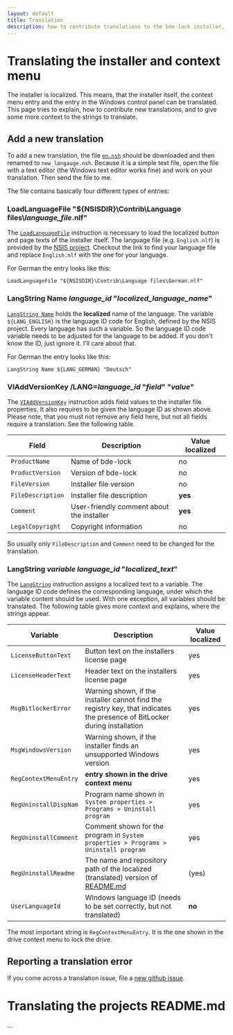 ```yaml
---
layout: default
title: Translation
description: how to contribute translations to the bde-lock installer, which will appear in the context menu, the Windows control panel and the installer itself
---
```


# Translating the installer and context menu

The installer is localized. This means, that the installer itself, the context menu entry and the entry in the Windows control panel can be translated. This page tries to explain, how to contribute new translations, and to give some more context to the strings to translate.

## Add a new translation

To add a new translation, the file [`en.nsh`](https://github.com/dleidert/bde-lock/blob/master/locale/en.nsh) should be downloaded and then renamed to `new_langauge.nsh`. Because it is a simple text file, open the file with a text editor (the Windows text editor works fine) and work on your translation. Then send the file to me.

The file contains basically four different types of entries:

### LoadLanguageFile "${NSISDIR}\Contrib\Language files\\*language\_file*.nlf"

The [`LoadLanguageFile`](https://nsis.sourceforge.io/Reference/LoadLanguageFile) instruction is necessary to load the localized button and page texts of the installer itself. The language file (e.g. `English.nlf`) is provided by the [NSIS project](https://sourceforge.net/p/nsis/code/HEAD/tree/NSIS/trunk/Contrib/Language%20files). Checkout the link to find your language file and replace `English.nlf` with the one for your language.

For German the entry looks like this:

```
LoadLanguageFile "${NSISDIR}\Contrib\Language files\German.nlf"
``` 

### LangString Name *language\_id* "*localized\_language\_name*"

[`LangString Name`](https://nsis.sourceforge.io/Reference/LangString) holds the **localized** name of the language. The variable `${LANG_ENGLISH}` is the language ID code for English, defined by the NSIS project. Every language has such a variable. So the language ID code variable needs to be adjusted for the language to be added. If you don't know the ID, just ignore it. I'll care about that.

For German the entry looks like this:

```
LangString Name ${LANG_GERMAN} "Deutsch"
```

### VIAddVersionKey /LANG=*language\_id* "*field*" "*value*"

The [`VIAddVersionKey`](https://nsis.sourceforge.io/Reference/VIAddVersionKey) instruction adds field values to the installer file properties. It also requires to be given the language ID as shown above. Please note, that you must not remove any field here, but not all fields require a translation. See the following table.

Field | Description | Value localized
------|-------------|----------------
`ProductName` | Name of bde-lock | no
`ProductVersion` | Version of bde-lock | no
`FileVersion` | Installer file version | no
`FileDescription` | Installer file description | **yes**
`Comment` | User-friendly comment about the installer | **yes**
`LegalCopyright` | Copyright information | no

So usually only `FileDescription` and `Comment` need to be changed for the translation.

### LangString *variable* *language\_id* "*localized\_text*"

The [`LangString`](https://nsis.sourceforge.io/Reference/LangString) instruction assigns a localized text to a variable. The language ID code defines the corresponding language, under which the variable content should be used. With one exception, all variables should be translated. The following table gives more context and explains, where the strings appear.

Variable | Description | Value localized
---------|-------------|----------------
`LicenseButtonText`   | Button text on the installers license page | yes
`LicenseHeaderText`   | Header text on the installers license page | yes
`MsgBitlockerError`   | Warning shown, if the installer cannot find the registry key, that indicates the presence of BitLocker during installation | yes
`MsgWindowsVersion`   | Warning shown, if the installer finds an unsupported Windows version | yes
`RegContextMenuEntry` | **entry shown in the drive context menu** | yes
`RegUninstallDispNam` | Program name shown in `System properties > Programs > Uninstall program` | yes
`RegUninstallComment` | Comment shown for the program in `System properties > Programs > Uninstall program` | yes
`RegUninstallReadme`  | The name and repository path of the localized (translated) version of [README.md](https://github.com/dleidert/bde-lock/blob/master/README.md) | (yes)
`UserLanguageId`      | Windows language ID (needs to be set correctly, but not translated) | **no**

The most important string is `RegContextMenuEntry`. It is the one shown in the drive context menu to lock the drive.

## Reporting a translation error

If you come across a translation issue, file a [new github issue](https://github.com/dleidert/bde-lock/issues/new).

# Translating the projects README.md

...
